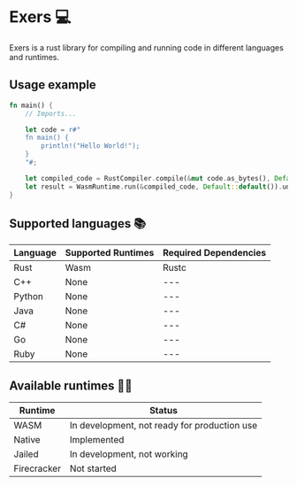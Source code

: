 # Exers :computer:

Exers is a rust library for compiling and running code in different languages and runtimes.

## Usage example

```rust
fn main() {
    // Imports...

    let code = r#"
    fn main() {
        println!("Hello World!");
    }
    "#;

    let compiled_code = RustCompiler.compile(&mut code.as_bytes(), Default::default());
    let result = WasmRuntime.run(&compiled_code, Default::default()).unwrap();
}
```

## Supported languages :books:

| Language | Supported Runtimes | Required Dependencies |
| -------- | ------------------ | --------------------- |
| Rust     | Wasm               | Rustc                 |
| C++      | None               | ---                   |
| Python   | None               | ---                   |
| Java     | None               | ---                   |
| C#       | None               | ---                   |
| Go       | None               | ---                   |
| Ruby     | None               | ---                   |

## Available runtimes :running_man:

| Runtime     | Status                                       |
| ----------- | -------------------------------------------- |
| WASM        | In development, not ready for production use |
| Native      | Implemented                                  |
| Jailed      | In development, not working                  |
| Firecracker | Not started                                  |

